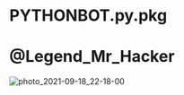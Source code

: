# PYTHONBOT.py.pkg
#     @Legend_Mr_Hacker
![photo_2021-09-18_22-18-00](https://user-images.githubusercontent.com/87700009/133960383-ecbeb638-f6aa-4cfe-b1e6-8742c415d7fd.jpg)
